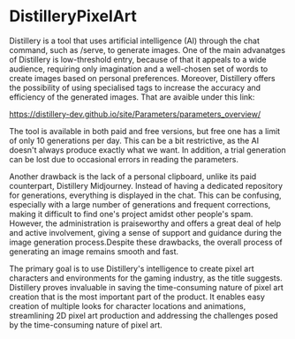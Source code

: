 # DistilleryPixelArt


Distillery is a tool that uses artificial intelligence (AI) through the chat command, such as /serve, to generate images. One of the main advanatges of Distillery is low-threshold entry, because of that it appeals to a wide audience, requiring only imagination and a well-chosen set of words to create images based on personal preferences. Moreover, Distillery offers the possibility of using specialised tags to increase the accuracy and efficiency of the generated images. That are avaible under this link:

https://distillery-dev.github.io/site/Parameters/parameters_overview/

The tool is available in both paid and free versions, but free one  has a limit of only 10 generations per day. This can be a bit restrictive, as the AI doesn't always produce exactly what we want. In addition, a trial generation can be lost due to occasional errors in reading the parameters. 

Another drawback is the lack of a personal clipboard, unlike its paid counterpart, Distillery Midjourney. Instead of having a dedicated repository for generations, everything is displayed in the chat. This can be confusing, especially with a large number of generations and frequent corrections, making it difficult to find one's project amidst other people's spam. However, the administration is praiseworthy and offers a great deal of help and active involvement, giving a sense of support and guidance during the image generation process.Despite these drawbacks, the overall process of generating an image remains smooth and fast.

The primary goal is to use Distillery's intelligence to create pixel art characters and environments for the gaming industry, as the title suggests. Distillery proves invaluable in saving the time-consuming nature of pixel art creation that is the most important part of the product. It enables easy creation of multiple looks for character locations and animations, streamlining 2D pixel art production and addressing the challenges posed by the time-consuming nature of pixel art.
